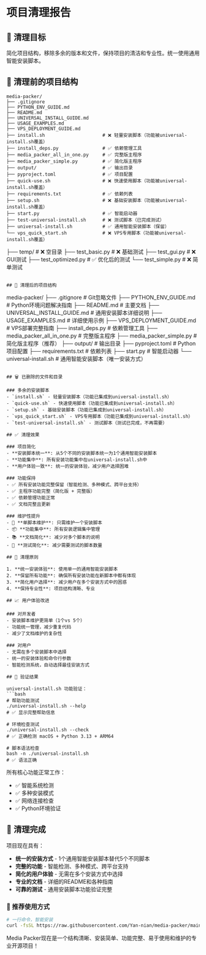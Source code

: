 # 项目清理报告

## 🧹 清理目标

简化项目结构，移除多余的版本和文件，保持项目的清洁和专业性。统一使用通用智能安装脚本。

## 📂 清理前的项目结构

```
media-packer/
├── .gitignore
├── PYTHON_ENV_GUIDE.md
├── README.md
├── UNIVERSAL_INSTALL_GUIDE.md
├── USAGE_EXAMPLES.md
├── VPS_DEPLOYMENT_GUIDE.md
├── install.sh                     # ❌ 轻量安装脚本（功能被universal-install.sh覆盖）
├── install_deps.py                # ✅ 依赖管理工具
├── media_packer_all_in_one.py     # ✅ 完整版主程序
├── media_packer_simple.py         # ✅ 简化版主程序
├── output/                        # ✅ 输出目录
├── pyproject.toml                 # ✅ 项目配置
├── quick-use.sh                   # ❌ 快速使用脚本（功能被universal-install.sh覆盖）
├── requirements.txt               # ✅ 依赖列表
├── setup.sh                       # ❌ 基础安装脚本（功能被universal-install.sh覆盖）
├── start.py                       # ✅ 智能启动器
├── test-universal-install.sh      # ❌ 测试脚本（已完成测试）
├── universal-install.sh           # ✅ 通用智能安装脚本（保留）
└── vps_quick_start.sh             # ❌ VPS专用脚本（功能被universal-install.sh覆盖）
```
├── temp/                          # ❌ 空目录
├── test_basic.py                  # ❌ 基础测试
├── test_gui.py                    # ❌ GUI测试
├── test_optimized.py              # ✅ 优化后的测试
└── test_simple.py                 # ❌ 简单测试
```

## 🎯 清理后的项目结构

```
media-packer/
├── .gitignore                      # Git忽略文件
├── PYTHON_ENV_GUIDE.md             # Python环境问题解决指南
├── README.md                       # 主要文档
├── UNIVERSAL_INSTALL_GUIDE.md      # 通用安装脚本详细说明
├── USAGE_EXAMPLES.md               # 详细使用示例
├── VPS_DEPLOYMENT_GUIDE.md         # VPS部署完整指南
├── install_deps.py                 # 依赖管理工具
├── media_packer_all_in_one.py     # 完整版主程序
├── media_packer_simple.py         # 简化版主程序（推荐）
├── output/                         # 输出目录
├── pyproject.toml                  # Python项目配置
├── requirements.txt                # 依赖列表
├── start.py                        # 智能启动器
└── universal-install.sh            # 通用智能安装脚本（唯一安装方式）
```

## 🗑️ 已删除的文件和目录

### 多余的安装脚本
- `install.sh` - 轻量安装脚本（功能已集成到universal-install.sh）
- `quick-use.sh` - 快速使用脚本（功能已集成到universal-install.sh）
- `setup.sh` - 基础安装脚本（功能已集成到universal-install.sh）
- `vps_quick_start.sh` - VPS专用脚本（功能已集成到universal-install.sh）
- `test-universal-install.sh` - 测试脚本（测试已完成，不再需要）

## ✅ 清理效果

### 项目简化
- **安装脚本统一**: 从5个不同的安装脚本统一为1个通用智能安装脚本
- **功能集中**: 所有安装功能集中在universal-install.sh中
- **用户体验一致**: 统一的安装体验，减少用户选择困难

### 功能保持
- ✅ 所有安装功能完整保留（智能检测、多种模式、跨平台支持）
- ✅ 主程序功能完整（简化版 + 完整版）
- ✅ 依赖管理功能正常
- ✅ 文档完整且更新

### 维护性提升
- 🔧 **单脚本维护**: 只需维护一个安装脚本
- 📦 **功能集中**: 所有安装逻辑集中管理
- 📚 **文档简化**: 减少对多个脚本的说明
- 🧪 **测试简化**: 减少需要测试的脚本数量

## 🎯 清理原则

1. **统一安装体验**: 使用单一的通用智能安装脚本
2. **保留所有功能**: 确保所有安装功能在新脚本中都有体现
3. **简化用户选择**: 减少用户在多个安装方式中的困惑
4. **保持专业性**: 项目结构清晰、专业

## 📈 用户体验改进

### 对开发者
- 安装脚本维护更简单（1个vs 5个）
- 功能统一管理，减少重复代码
- 减少了文档维护的复杂性

### 对用户
- 无需在多个安装脚本中选择
- 统一的安装体验和命令行参数
- 智能检测系统，自动选择最佳安装方式

## 🧪 验证结果

universal-install.sh 功能验证：
```bash
# 帮助功能测试
./universal-install.sh --help
# ✅ 显示完整帮助信息

# 环境检查测试  
./universal-install.sh --check
# ✅ 正确检测 macOS + Python 3.13 + ARM64

# 脚本语法检查
bash -n ./universal-install.sh
# ✅ 语法正确
```

所有核心功能正常工作：
- ✅ 智能系统检测
- ✅ 多种安装模式  
- ✅ 网络连接检查
- ✅ Python环境验证

## 🎊 清理完成

项目现在具有：
- **统一的安装方式** - 1个通用智能安装脚本替代5个不同脚本
- **完整的功能** - 智能检测、多种模式、跨平台支持
- **简化的用户体验** - 无需在多个安装方式中选择
- **专业的文档** - 详细的README和各种指南
- **可靠的测试** - 通用安装脚本功能验证完整

### 🚀 推荐使用方式

```bash
# 一行命令，智能安装
curl -fsSL https://raw.githubusercontent.com/Yan-nian/media-packer/main/universal-install.sh | bash
```

Media Packer现在是一个结构清晰、安装简单、功能完整、易于使用和维护的专业开源项目！
